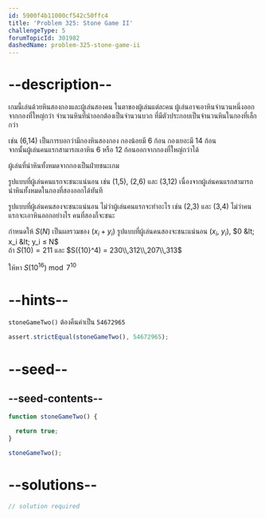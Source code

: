 ```yaml
---
id: 5900f4b11000cf542c50ffc4
title: 'Problem 325: Stone Game II'
challengeType: 5
forumTopicId: 301982
dashedName: problem-325-stone-game-ii
---
```


# --description--

เกมนี้เล่นด้วยหินสองกองและผู้เล่นสองคน ในตาของผู้เล่นแต่ละคน ผู้เล่นอาจเอาหินจำนวนหนึ่งออกจากกองที่ใหญ่กว่า จำนวนหินที่นำออกต้องเป็นจำนวนบวก ที่มีตัวประกอบเป็นจำนวนหินในกองที่เล็กกว่า

เช่น (6,14) เป็นการบอกว่ามีกองหินสองกอง กองน้อยมี 6 ก้อน กองเยอะมี 14 ก้อน  
จากนั้นผู้เล่นคนแรกสามารถเอาหิน 6 หรือ 12 ก้อนออกจากกองที่ใหญ่กว่าได้

ผู้เล่นที่นำหินทั้งหมดจากกองเป็นฝ่ายชนะเกม

รูปแบบที่ผู้เล่นคนแรกจะชนะแน่นอน เช่น (1,5), (2,6) และ (3,12) เนื่องจากผู้เล่นคนแรกสามารถนำหินทั้งหมดในกองที่สองออกได้ทันที

รูปแบบที่ผู้เล่นคนสองจะชนะแน่นอน ไม่ว่าผู้เล่นคนแรกจะทำอะไร เช่น (2,3) และ (3,4) ไม่ว่าคนแรกจะเอาหินออกอย่างไร คนที่สองก็จะชนะ

กำหนดให้ $S(N)$ เป็นผลรวมของ ($x_i + y_i$) รูปแบบที่ผู้เล่นคนสองจะชนะแน่นอน ($x_i$, $y_i$), $0 &lt; x_i &lt; y_i ≤ N$  
ถ้า $S(10) = 211$ และ $S({10}^4) = 230\\,312\\,207\\,313$

ให้หา $S({10}^{16})\bmod 7^{10}$

# --hints--

`stoneGameTwo()` ต้องคืนค่าเป็น `54672965`

```js
assert.strictEqual(stoneGameTwo(), 54672965);
```

# --seed--

## --seed-contents--

```js
function stoneGameTwo() {

  return true;
}

stoneGameTwo();
```

# --solutions--

```js
// solution required
```
